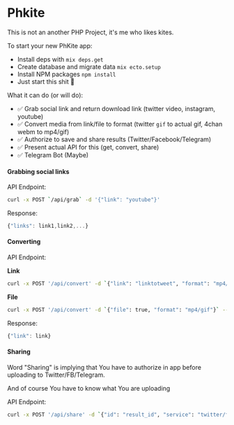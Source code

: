 # Phkite

This is not an another PHP Project, it's me who likes kites.

To start your new PhKite app:
  * Install deps with `mix deps.get`
  * Create database and migrate data `mix ecto.setup`
  * Install NPM packages `npm install`
  * Just start this shit 💩

What it can do (or will do):
  * ✅ Grab social link and return download link (twitter video, instagram, youtube)
  * ✅ Convert media from link/file to format (twitter `gif` to actual gif, 4chan webm to mp4/gif)
  * ✅ Authorize to save and share results (Twitter/Facebook/Telegram)
  * ✅ Present actual API for this (get, convert, share)
  * ✅ Telegram Bot (Maybe)

#### Grabbing social links

API Endpoint:

````bash
curl -x POST `/api/grab` -d '{"link": "youtube"}'
````
Response:
````javascript
{"links": link1,link2,...}
````

#### Converting

API Endpoint:

**Link**
````bash
curl -x POST '/api/convert' -d `{"link": "linktotweet", "format": "mp4/gif"}`
````

**File**
````bash
curl -x POST '/api/convert' -d `{"file": true, "format": "mp4/gif"}` --data-binary "file"
````

Response:
````javascript
{"link": link}
````

#### Sharing

Word "Sharing" is implying that You have to authorize in app before uploading to Twitter/FB/Telegram.

And of course You have to know what You are uploading

API Endpoint:

````bash
curl -x POST '/api/share' -d `{"id": "result_id", "service": "twitter/facebook/telegram"}`
````
